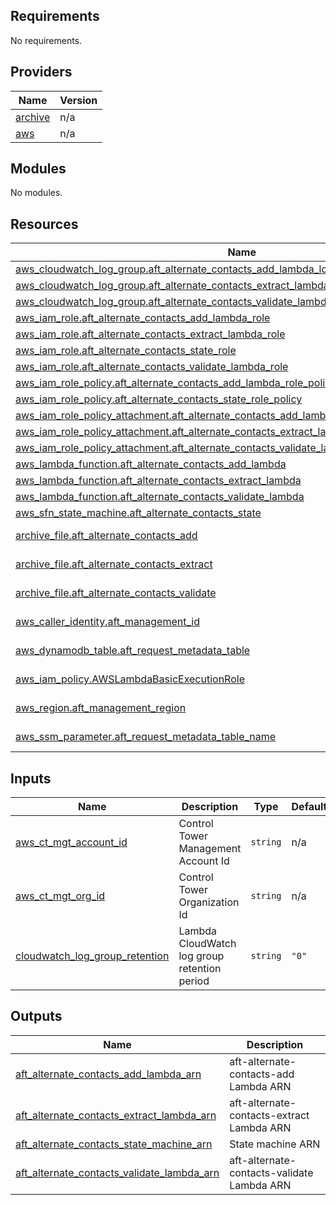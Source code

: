 <!-- BEGIN_TF_DOCS -->
## Requirements

No requirements.

## Providers

| Name | Version |
|------|---------|
| <a name="provider_archive"></a> [archive](#provider\_archive) | n/a |
| <a name="provider_aws"></a> [aws](#provider\_aws) | n/a |

## Modules

No modules.

## Resources

| Name | Type |
|------|------|
| [aws_cloudwatch_log_group.aft_alternate_contacts_add_lambda_log](https://registry.terraform.io/providers/hashicorp/aws/latest/docs/resources/cloudwatch_log_group) | resource |
| [aws_cloudwatch_log_group.aft_alternate_contacts_extract_lambda_log](https://registry.terraform.io/providers/hashicorp/aws/latest/docs/resources/cloudwatch_log_group) | resource |
| [aws_cloudwatch_log_group.aft_alternate_contacts_validate_lambda_log](https://registry.terraform.io/providers/hashicorp/aws/latest/docs/resources/cloudwatch_log_group) | resource |
| [aws_iam_role.aft_alternate_contacts_add_lambda_role](https://registry.terraform.io/providers/hashicorp/aws/latest/docs/resources/iam_role) | resource |
| [aws_iam_role.aft_alternate_contacts_extract_lambda_role](https://registry.terraform.io/providers/hashicorp/aws/latest/docs/resources/iam_role) | resource |
| [aws_iam_role.aft_alternate_contacts_state_role](https://registry.terraform.io/providers/hashicorp/aws/latest/docs/resources/iam_role) | resource |
| [aws_iam_role.aft_alternate_contacts_validate_lambda_role](https://registry.terraform.io/providers/hashicorp/aws/latest/docs/resources/iam_role) | resource |
| [aws_iam_role_policy.aft_alternate_contacts_add_lambda_role_policy](https://registry.terraform.io/providers/hashicorp/aws/latest/docs/resources/iam_role_policy) | resource |
| [aws_iam_role_policy.aft_alternate_contacts_state_role_policy](https://registry.terraform.io/providers/hashicorp/aws/latest/docs/resources/iam_role_policy) | resource |
| [aws_iam_role_policy_attachment.aft_alternate_contacts_add_lambda_role_policy_attachment](https://registry.terraform.io/providers/hashicorp/aws/latest/docs/resources/iam_role_policy_attachment) | resource |
| [aws_iam_role_policy_attachment.aft_alternate_contacts_extract_lambda_role_policy_attachment](https://registry.terraform.io/providers/hashicorp/aws/latest/docs/resources/iam_role_policy_attachment) | resource |
| [aws_iam_role_policy_attachment.aft_alternate_contacts_validate_lambda_role_policy_attachment](https://registry.terraform.io/providers/hashicorp/aws/latest/docs/resources/iam_role_policy_attachment) | resource |
| [aws_lambda_function.aft_alternate_contacts_add_lambda](https://registry.terraform.io/providers/hashicorp/aws/latest/docs/resources/lambda_function) | resource |
| [aws_lambda_function.aft_alternate_contacts_extract_lambda](https://registry.terraform.io/providers/hashicorp/aws/latest/docs/resources/lambda_function) | resource |
| [aws_lambda_function.aft_alternate_contacts_validate_lambda](https://registry.terraform.io/providers/hashicorp/aws/latest/docs/resources/lambda_function) | resource |
| [aws_sfn_state_machine.aft_alternate_contacts_state](https://registry.terraform.io/providers/hashicorp/aws/latest/docs/resources/sfn_state_machine) | resource |
| [archive_file.aft_alternate_contacts_add](https://registry.terraform.io/providers/hashicorp/archive/latest/docs/data-sources/file) | data source |
| [archive_file.aft_alternate_contacts_extract](https://registry.terraform.io/providers/hashicorp/archive/latest/docs/data-sources/file) | data source |
| [archive_file.aft_alternate_contacts_validate](https://registry.terraform.io/providers/hashicorp/archive/latest/docs/data-sources/file) | data source |
| [aws_caller_identity.aft_management_id](https://registry.terraform.io/providers/hashicorp/aws/latest/docs/data-sources/caller_identity) | data source |
| [aws_dynamodb_table.aft_request_metadata_table](https://registry.terraform.io/providers/hashicorp/aws/latest/docs/data-sources/dynamodb_table) | data source |
| [aws_iam_policy.AWSLambdaBasicExecutionRole](https://registry.terraform.io/providers/hashicorp/aws/latest/docs/data-sources/iam_policy) | data source |
| [aws_region.aft_management_region](https://registry.terraform.io/providers/hashicorp/aws/latest/docs/data-sources/region) | data source |
| [aws_ssm_parameter.aft_request_metadata_table_name](https://registry.terraform.io/providers/hashicorp/aws/latest/docs/data-sources/ssm_parameter) | data source |

## Inputs

| Name | Description | Type | Default | Required |
|------|-------------|------|---------|:--------:|
| <a name="input_aws_ct_mgt_account_id"></a> [aws\_ct\_mgt\_account\_id](#input\_aws\_ct\_mgt\_account\_id) | Control Tower Management Account Id | `string` | n/a | yes |
| <a name="input_aws_ct_mgt_org_id"></a> [aws\_ct\_mgt\_org\_id](#input\_aws\_ct\_mgt\_org\_id) | Control Tower Organization Id | `string` | n/a | yes |
| <a name="input_cloudwatch_log_group_retention"></a> [cloudwatch\_log\_group\_retention](#input\_cloudwatch\_log\_group\_retention) | Lambda CloudWatch log group retention period | `string` | `"0"` | no |

## Outputs

| Name | Description |
|------|-------------|
| <a name="output_aft_alternate_contacts_add_lambda_arn"></a> [aft\_alternate\_contacts\_add\_lambda\_arn](#output\_aft\_alternate\_contacts\_add\_lambda\_arn) | aft-alternate-contacts-add Lambda ARN |
| <a name="output_aft_alternate_contacts_extract_lambda_arn"></a> [aft\_alternate\_contacts\_extract\_lambda\_arn](#output\_aft\_alternate\_contacts\_extract\_lambda\_arn) | aft-alternate-contacts-extract Lambda ARN |
| <a name="output_aft_alternate_contacts_state_machine_arn"></a> [aft\_alternate\_contacts\_state\_machine\_arn](#output\_aft\_alternate\_contacts\_state\_machine\_arn) | State machine ARN |
| <a name="output_aft_alternate_contacts_validate_lambda_arn"></a> [aft\_alternate\_contacts\_validate\_lambda\_arn](#output\_aft\_alternate\_contacts\_validate\_lambda\_arn) | aft-alternate-contacts-validate Lambda ARN |
<!-- END_TF_DOCS -->